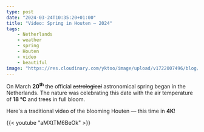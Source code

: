 ```yaml
---
type: post
date: "2024-03-24T10:35:20+01:00"
title: "Video: Spring in Houten — 2024"
tags:
    - Netherlands
    - weather
    - spring
    - Houten
    - video
    - beautiful
image: "https://res.cloudinary.com/yktoo/image/upload/v1722007496/blog/vki7f58ttp4hg4s4pzdl.jpg"
---
```


On March **20<sup>th</sup>** the official ~~astrological~~ astronomical spring began in the Netherlands. The nature was celebrating this date with the air temperature of **18 °C** and trees in full bloom.

Here's a traditional video of the blooming Houten — this time in **4K**!

<!--more-->

{{< youtube "aMXtTM6BeOk" >}}
